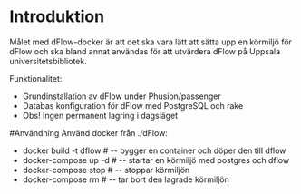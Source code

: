# Introduktion
Målet med dFlow-docker är att det ska vara lätt att sätta upp en körmiljö för dFlow 
och ska bland annat användas för att utvärdera dFlow på Uppsala universitetsbibliotek.

Funktionalitet:
* Grundinstallation av dFlow under Phusion/passenger
* Databas konfiguration för dFlow med PostgreSQL och rake
* Obs! Ingen permanent lagring i dagsläget

#Användning
Använd docker från ./dFlow:
* docker build -t dflow # -- bygger en container och döper den till dflow
* docker-compose up -d # -- startar en körmiljö med postgres och dflow
* docker-compose stop # -- stoppar körmiljön
* docker-compose rm # -- tar bort den lagrade körmiljön
